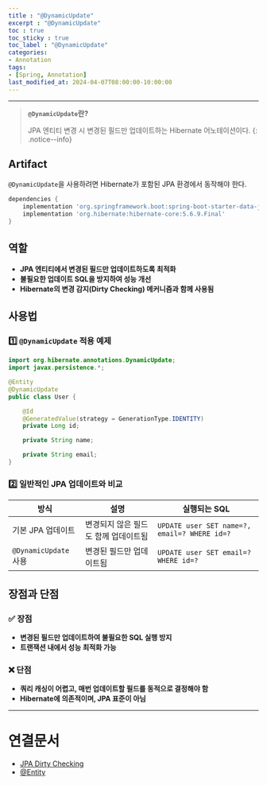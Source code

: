 ```yaml
---
title : "@DynamicUpdate"
excerpt : "@DynamicUpdate"
toc : true
toc_sticky : true
toc_label : "@DynamicUpdate"
categories:
- Annotation
tags:
- [Spring, Annotation]
last_modified_at: 2024-04-07T08:00:00-10:00:00
---
```

  
---
  
> **`@DynamicUpdate`란?**  
>
>  JPA 엔티티 변경 시 변경된 필드만 업데이트하는 Hibernate 어노테이션이다. 
{: .notice--info}  
  
## Artifact
  `@DynamicUpdate`을 사용하려면 Hibernate가 포함된 JPA 환경에서 동작해야 한다.
  
```groovy
dependencies {
    implementation 'org.springframework.boot:spring-boot-starter-data-jpa'
    implementation 'org.hibernate:hibernate-core:5.6.9.Final'
}
```
  
## 역할
- **JPA 엔티티에서 변경된 필드만 업데이트하도록 최적화**  
- **불필요한 업데이트 SQL을 방지하여 성능 개선**  
- **Hibernate의 변경 감지(Dirty Checking) 메커니즘과 함께 사용됨**  
  
## 사용법
  
### 1️⃣ `@DynamicUpdate` 적용 예제
  
```java
import org.hibernate.annotations.DynamicUpdate;
import javax.persistence.*;

@Entity
@DynamicUpdate
public class User {

    @Id
    @GeneratedValue(strategy = GenerationType.IDENTITY)
    private Long id;

    private String name;

    private String email;
}
```
  
### 2️⃣ 일반적인 JPA 업데이트와 비교
  
| 방식 | 설명 | 실행되는 SQL |
|------|------|-------------|
| 기본 JPA 업데이트 | 변경되지 않은 필드도 함께 업데이트됨 | `UPDATE user SET name=?, email=? WHERE id=?` |
| `@DynamicUpdate` 사용 | 변경된 필드만 업데이트됨 | `UPDATE user SET email=? WHERE id=?` |
  
## 장점과 단점
  
### ✅ 장점
- **변경된 필드만 업데이트하여 불필요한 SQL 실행 방지**  
- **트랜잭션 내에서 성능 최적화 가능**  
  
### ❌ 단점
- **쿼리 캐싱이 어렵고, 매번 업데이트할 필드를 동적으로 결정해야 함**  
- **Hibernate에 의존적이며, JPA 표준이 아님**  

---
  
# 연결문서
- [JPA Dirty Checking](../../jpa/jpa-JPA-Dirty-Checking)
- [@Entity](../../jpa/jpa-@Entity)
